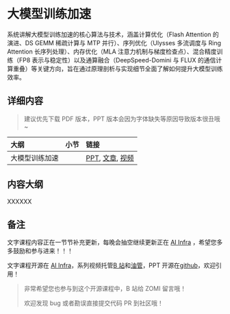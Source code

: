 <!--Copyright © ZOMI 适用于[License](https://github.com/Infrasys-AI/AIInfra)版权许可-->

# 大模型训练加速

系统讲解大模型训练加速的核心算法与技术，涵盖计算优化（Flash Attention 的演进、DS GEMM 稀疏计算与 MTP 并行）、序列优化（Ulysses 多流调度与 Ring Attention 长序列处理）、内存优化（MLA 注意力机制与梯度检查点）、混合精度训练（FP8 表示与稳定性）以及通算融合（DeepSpeed-Domini 与 FLUX 的通信计算重叠）等关键方向，旨在通过原理剖析与实现细节全面了解如何提升大模型训练效率。

## 详细内容

> 建议优先下载 PDF 版本，PPT 版本会因为字体缺失等原因导致版本很丑哦~

| 大纲 | 小节 | 链接 |
|:--- |:---- |:-------------------- |
| 大模型训练加速 |   | [PPT](), [文章](), [视频]() |

## 内容大纲

XXXXXX

## 备注

文字课程内容正在一节节补充更新，每晚会抽空继续更新正在 [AI Infra](https://infrasys-ai.github.io/aiinfra-docs) ，希望您多多鼓励和参与进来！！！

文字课程开源在 [AI Infra](https://infrasys-ai.github.io/aiinfra-docs)，系列视频托管[B 站](https://space.bilibili.com/517221395)和[油管](https://www.youtube.com/@ZOMI666/playlists)，PPT 开源在[github](https://github.com/Infrasys-AI/AIInfra)，欢迎引用！

> 非常希望您也参与到这个开源课程中，B 站给 ZOMI 留言哦！
>
> 欢迎发现 bug 或者勘误直接提交代码 PR 到社区哦！
